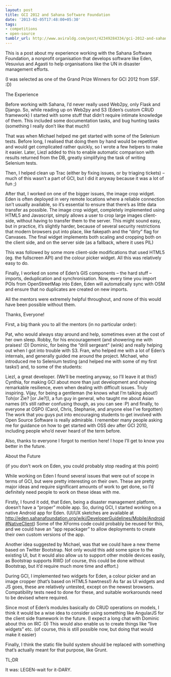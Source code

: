 ```yaml
---
layout: post
title: GCI 2012 and Sahana Software Foundation
date: '2013-02-05T17:48:00+05:30'
tags:
- competitions
- open-source
tumblr_url: http://www.aviraldg.com/post/42349284334/gci-2012-and-sahana-software-foundation
---
```

This is a post about my experience working with the Sahana Software Foundation, a nonprofit organisation that develops software like Eden, Vesuvius and Agasti to help organisations like the UN in disaster management efforts.



(I was selected as one of the Grand Prize Winners for GCI 2012 from SSF. :D)

The Experience

Before working with Sahana, I’d never really used Web2py, only Flask and Django. So, while reading up on Web2py and S3 (Eden’s custom CRUD framework) I started with some stuff that didn’t require intimate knowledge of them. This included some documentation tasks, and bug hunting tasks (something I really don’t like that much!)

That was when Michael helped me get started with some of the Selenium tests. Before long, I realised that doing them by hand would be repetitive and would get complicated rather quickly, so I wrote a few helpers to make it easier. Later, Liezl added to this to enable automatic comparison with results returned from the DB, greatly simplifying the task of writing Selenium tests.

Then, I helped clean up Trac (either by fixing issues, or by triaging tickets) – much of this wasn’t a part of GCI, but I did it anyway because it was a lot of fun ;)

After that, I worked on one of the bigger issues, the image crop widget. Eden is often deployed in very remote locations where a reliable connection isn’t usually available, so it’s essential to ensure that there’s as little data transfer as possible. The image crop widget, completely implemented using HTML5 and Javascript, simply allows a user to crop large images client-side, without having to transfer them to the server. This might sound easy, but in practice, it’s slightly harder, because of several security restrictions that modern browsers put into place, like fakepath and the “dirty” flag for Canvases. The final widget implements both scaling and cropping both on the client side, and on the server side (as a fallback, where it uses PIL)



This was followed by some more client-side modifications that used HTML5 (eg. the fullscreen API) and the colour picker widget. All this was relatively easy to do.

Finally, I worked on some of Eden’s GIS components – the hard stuff – imports, deduplication and synchronisation. Now, every time you import POIs from OpenStreetMap into Eden, Eden will automatically sync with OSM and ensure that no duplicates are created on new imports.

All the mentors were extremely helpful throughout, and none of this would have been possible without them.

Thanks, Everyone!

First, a big thank you to all the mentors (in no particular order):

Pat, who would always stay around and help, sometimes even at the cost of her own sleep.
Robby, for his encouragement (and showering me with praises! :D)
Dominic, for being the “drill sergeant” (wink) and really helping out when I got into trouble with S3.
Fran, who helped me with a lot of Eden’s internals, and generally guided me around the project.
Michael, who introduced me to Selenium testing (and helped me with some of my first tasks!)
and, to some of the students:

Liezl, a great developer. (We’ll be meeting anyway, so I’ll leave it at this!)
Cynthia, for making GCI about more than just development and showing remarkable resilience, even when dealing with difficult issues. Truly inspiring.
Vijay, for being a gentleman (he knows what I’m talking about!)
Toh(or Zie? [or Jie?]), a fun guy in general, who taught me about Asian names (it’s still rather confusing though, as you can see :P)
and finally, to everyone at OSPO (Carol, Chris, Stephanie, and anyone else I’ve forgotten) The work that you guys put into encouraging students to get involved with Open Source Software is really admirable. I remember many people asking me for guidance on how to get started with OSS dev after GCI 2010, including people who’d never heard of the term before.

Also, thanks to everyone I forgot to mention here! I hope I’ll get to know you better in the future.

About the Future

(if you don’t work on Eden, you could probably stop reading at this point)

While working on Eden I found several issues that were out of scope in terms of GCI, but were pretty interesting on their own. These are pretty major ideas and require significant amounts of work to get done, so I’d definitely need people to work on these ideas with me.

Firstly, I found it odd, that Eden, being a disaster management platform, doesn’t have a “proper” mobile app. So, during GCI, I started working on a native Android app for Eden. (UI/UX sketches are available at http://eden.sahanafoundation.org/wiki/DeveloperGuidelines/Mobile/Android#NativeClient) Some of the XForms code could probably be reused for this, and we could have an “app repackager” to allow deployments to create their own custom versions of the app.

Another idea suggested by Michael, was that we could have a new theme based on Twitter Bootstrap. Not only would this add some spice to the existing UI, but it would also allow us to support other mobile devices easily, as Bootstrap supports RWD (of course, this could be done without Bootstrap, but it’d require much more time and effort.)

During GCI, I implemented two widgets for Eden, a colour picker and an image cropper (that’s based on HTML5 hawtness!) As far as UI widgets and JS goes, these are relatively untested, except on the newest browsers. Compatibility tests need to done for these, and suitable workarounds need to be devised where required.

Since most of Eden’s modules basically do CRUD operations on models, I think it would be a wise idea to consider using something like AngularJS for the client side framework in the future. (I expect a long chat with Dominic about this on IRC :D) This would also enable us to create things like “live widgets” etc. (of course, this is still possible now, but doing that would make it easier)

Finally, I think the static file build system should be replaced with something that’s actually meant for that purpose, like Grunt.

TL;DR


It was: LEGEN-wait for it-DARY.
